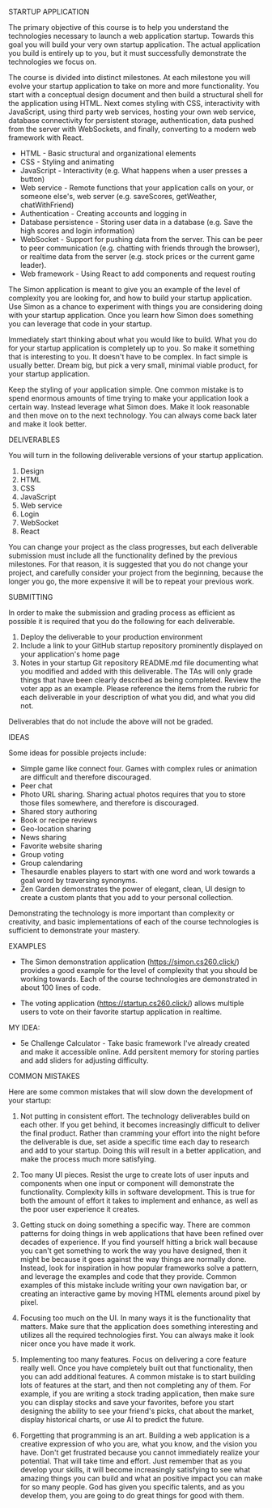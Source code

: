 STARTUP APPLICATION

The primary objective of this course is to help you understand the technologies necessary to launch a web application startup. Towards this goal you will build your very own startup application. The actual application you build is entirely up to you, but it must successfully demonstrate the technologies we focus on.

The course is divided into distinct milestones. At each milestone you will evolve your startup application to take on more and more functionality. You start with a conceptual design document and then build a structural shell for the application using HTML. Next comes styling with CSS, interactivity with JavaScript, using third party web services, hosting your own web service, database connectivity for persistent storage, authentication, data pushed from the server with WebSockets, and finally, converting to a modern web framework with React.

* HTML - Basic structural and organizational elements
* CSS - Styling and animating
* JavaScript - Interactivity (e.g. What happens when a user presses a button)
* Web service - Remote functions that your application calls on your, or someone else's, web server (e.g. saveScores, getWeather, chatWithFriend)
* Authentication - Creating accounts and logging in
* Database persistence - Storing user data in a database (e.g. Save the high scores and login information)
* WebSocket - Support for pushing data from the server. This can be peer to peer communication (e.g. chatting with friends through the browser), or realtime data from the server (e.g. stock prices or the current game leader).
* Web framework - Using React to add components and request routing

The Simon application is meant to give you an example of the level of complexity you are looking for, and how to build your startup application. Use Simon as a chance to experiment with things you are considering doing with your startup application. Once you learn how Simon does something you can leverage that code in your startup.

Immediately start thinking about what you would like to build. What you do for your startup application is completely up to you. So make it something that is interesting to you. It doesn't have to be complex. In fact simple is usually better. Dream big, but pick a very small, minimal viable product, for your startup application.

Keep the styling of your application simple. One common mistake is to spend enormous amounts of time trying to make your application look a certain way. Instead leverage what Simon does. Make it look reasonable and then move on to the next technology. You can always come back later and make it look better.


DELIVERABLES

You will turn in the following deliverable versions of your startup application.

1. Design
2. HTML
3. CSS
4. JavaScript
5. Web service
6. Login
7. WebSocket
8. React

You can change your project as the class progresses, but each deliverable submission must include all the functionality defined by the previous milestones. For that reason, it is suggested that you do not change your project, and carefully consider your project from the beginning, because the longer you go, the more expensive it will be to repeat your previous work.


SUBMITTING

In order to make the submission and grading process as efficient as possible it is required that you do the following for each deliverable.

1. Deploy the deliverable to your production environment
2. Include a link to your GitHub startup repository prominently displayed on your application's home page
3. Notes in your startup Git repository README.md file documenting what you modified and added with this deliverable. The TAs will only grade things that have been clearly described as being completed. Review the voter app as an example. Please reference the items from the rubric for each deliverable in your description of what you did, and what you did not.

Deliverables that do not include the above will not be graded.


IDEAS

Some ideas for possible projects include:

* Simple game like connect four. Games with complex rules or animation are difficult and therefore discouraged.
* Peer chat
* Photo URL sharing. Sharing actual photos requires that you to store those files somewhere, and therefore is discouraged.
* Shared story authoring
* Book or recipe reviews
* Geo-location sharing
* News sharing
* Favorite website sharing
* Group voting
* Group calendaring
* Thesaurdle enables players to start with one word and work towards a goal word by traversing synonyms.
* Zen Garden demonstrates the power of elegant, clean, UI design to create a custom plants that you add to your personal collection.

Demonstrating the technology is more important than complexity or creativity, and basic implementations of each of the course technologies is sufficient to demonstrate your mastery.


EXAMPLES

* The Simon demonstration application (https://simon.cs260.click/) provides a good example for the level of complexity that you should be working towards. Each of the course technologies are demonstrated in about 100 lines of code.

* The voting application (https://startup.cs260.click/) allows multiple users to vote on their favorite startup application in realtime.


MY IDEA:
* 5e Challenge Calculator - Take basic framework I've already created and make it accessible online. Add persitent memory for storing parties and add sliders for adjusting difficulty.


COMMON MISTAKES

Here are some common mistakes that will slow down the development of your startup:

1. Not putting in consistent effort. The technology deliverables build on each other. If you get behind, it becomes increasingly difficult to deliver the final product. Rather than cramming your effort into the night before the deliverable is due, set aside a specific time each day to research and add to your startup. Doing this will result in a better application, and make the process much more satisfying.

2. Too many UI pieces. Resist the urge to create lots of user inputs and components when one input or component will demonstrate the functionality. Complexity kills in software development. This is true for both the amount of effort it takes to implement and enhance, as well as the poor user experience it creates.

3. Getting stuck on doing something a specific way. There are common patterns for doing things in web applications that have been refined over decades of experience. If you find yourself hitting a brick wall because you can't get something to work the way you have designed, then it might be because it goes against the way things are normally done. Instead, look for inspiration in how popular frameworks solve a pattern, and leverage the examples and code that they provide. Common examples of this mistake include writing your own navigation bar, or creating an interactive game by moving HTML elements around pixel by pixel.

4. Focusing too much on the UI. In many ways it is the functionality that matters. Make sure that the application does something interesting and utilizes all the required technologies first. You can always make it look nicer once you have made it work.

5. Implementing too many features. Focus on delivering a core feature really well. Once you have completely built out that functionality, then you can add additional features. A common mistake is to start building lots of features at the start, and then not completing any of them. For example, if you are writing a stock trading application, then make sure you can display stocks and save your favorites, before you start designing the ability to see your friend's picks, chat about the market, display historical charts, or use AI to predict the future.

6. Forgetting that programming is an art. Building a web application is a creative expression of who you are, what you know, and the vision you have. Don't get frustrated because you cannot immediately realize your potential. That will take time and effort. Just remember that as you develop your skills, it will become increasingly satisfying to see what amazing things you can build and what an positive impact you can make for so many people. God has given you specific talents, and as you develop them, you are going to do great things for good with them.